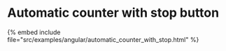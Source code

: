 # Automatic counter with stop button

{% embed include file="src/examples/angular/automatic_counter_with_stop.html" %}


